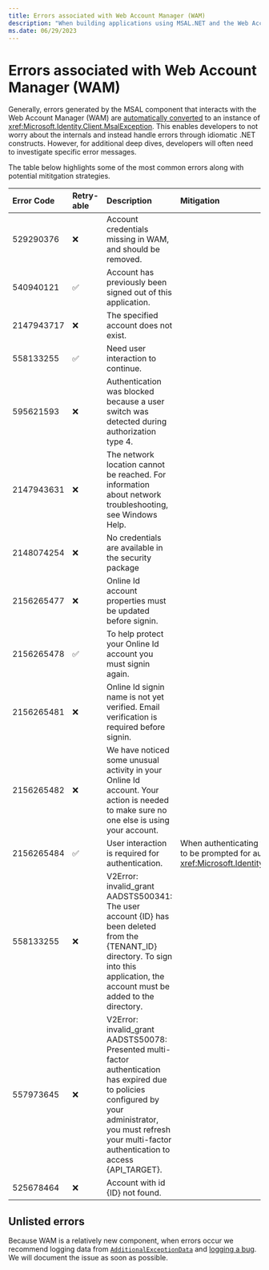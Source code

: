 ```yaml
---
title: Errors associated with Web Account Manager (WAM)
description: "When building applications using MSAL.NET and the Web Account Manager (WAM), developers may run into issues. This article explains potential errors and mitigations."
ms.date: 06/29/2023
---
```


# Errors associated with Web Account Manager (WAM)

Generally, errors generated by the MSAL component that interacts with the Web Account Manager (WAM) are [automatically converted](https://github.com/AzureAD/microsoft-authentication-library-for-dotnet/blob/d25f45f7e356bd92986e412dd68b5d341343aa6a/src/client/Microsoft.Identity.Client/Platforms/Features/RuntimeBroker/WamAdapters.cs#L56) to an instance of <xref:Microsoft.Identity.Client.MsalException>. This enables developers to not worry about the internals and instead handle errors through idiomatic .NET constructs. However, for additional deep dives, developers will often need to investigate specific error messages.

The table below highlights some of the most common errors along with potential mititgation strategies.

| Error Code | Retry-able | Description | Mitigation |
|:-----------|:-----------|:------------|:-----------|
| 529290376  | ❌ | Account credentials missing in WAM, and should be removed. | |
| 540940121  | ✅ | Account has previously been signed out of this application. | |
| 2147943717 | ❌ | The specified account does not exist. | |
| 558133255  | ✅ | Need user interaction to continue. | |
| 595621593  | ❌ | Authentication was blocked because a user switch was detected during authorization type 4. | |
| 2147943631 | ❌ | The network location cannot be reached. For information about network troubleshooting, see Windows Help. | |
| 2148074254 | ❌ | No credentials are available in the security package | |
| 2156265477 | ❌ | Online Id account properties must be updated before signin. | |
| 2156265478 | ✅ | To help protect your Online Id account you must signin again. | |
| 2156265481 | ❌ | Online Id signin name is not yet verified. Email verification is required before signin. | |
| 2156265482 | ❌ | We have noticed some unusual activity in your Online Id account. Your action is needed to make sure no one else is using your account. | |
| 2156265484 | ✅ | User interaction is required for authentication. | When authenticating the user, WAM could not use a cached token. User needs to be prompted for authentication via <xref:Microsoft.Identity.Client.PublicClientApplication.AcquireTokenInteractive*>. |
| 558133255  | ❌ | V2Error: invalid_grant AADSTS500341: The user account {ID} has been deleted from the {TENANT_ID} directory. To sign into this application, the account must be added to the directory.| |
| 557973645  | ❌ | V2Error: invalid_grant AADSTS50078: Presented multi-factor authentication has expired due to policies configured by your administrator, you must refresh your multi-factor authentication to access {API_TARGET}. | |
| 525678464  | ❌ | Account with id {ID} not found. | |

## Unlisted errors

Because WAM is a relatively new component, when errors occur we recommend logging data from [`AdditionalExceptionData`](xref:Microsoft.Identity.Client.MsalException.AdditionalExceptionData*) and [logging a bug](https://github.com/AzureAD/microsoft-authentication-library-for-dotnet/issues). We will document the issue as soon as possible.
